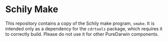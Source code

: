 # Schily Make

This repository contains a copy of the Schily make program, `smake`.
It is intended only as a dependency for the `cdrtools` package, which
requires it to correctly build. Please do not use it for other
PureDarwin components.
